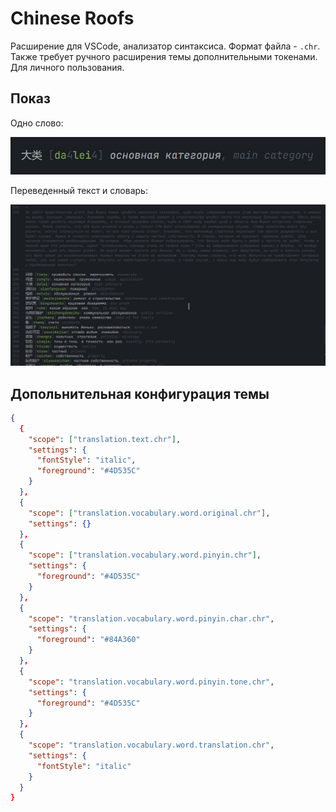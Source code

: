 # Chinese Roofs

Расширение для VSCode, анализатор синтаксиса. Формат файла - `.chr`. Также требует ручного расширения темы дополнительными токенами. Для личного пользования.

## Показ

Одно слово:

![Слово](./images/example-0.jpg)

Переведенный текст и словарь:

![Переведенный текст и словарь со словами](./images/example-1.jpg)

## Допольнительная конфигурация темы

```json
{
  {
    "scope": ["translation.text.chr"],
    "settings": {
      "fontStyle": "italic",
      "foreground": "#4D535C"
    }
  },
  {
    "scope": ["translation.vocabulary.word.original.chr"],
    "settings": {}
  },
  {
    "scope": ["translation.vocabulary.word.pinyin.chr"],
    "settings": {
      "foreground": "#4D535C"
    }
  },
  {
    "scope": "translation.vocabulary.word.pinyin.char.chr",
    "settings": {
      "foreground": "#84A360"
    }
  },
  {
    "scope": "translation.vocabulary.word.pinyin.tone.chr",
    "settings": {
      "foreground": "#4D535C"
    }
  },
  {
    "scope": "translation.vocabulary.word.translation.chr",
    "settings": {
      "fontStyle": "italic"
    }
  }
}
```
